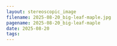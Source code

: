 ```yaml
---
layout: stereoscopic_image
filename: 2025-08-20_big-leaf-maple.jpg
pagename: 2025-08-20_big-leaf-maple
date: 2025-08-20
tags:
---
```


